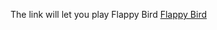 The link will let you play Flappy Bird
[Flappy Bird](https://script.google.com/macros/s/AKfycbwQmoqS7-ITgcUNm8VCun5goMXN31H1I13BRIiFQK-zCGxSd0uvwqo6smcCK23zjXi5/exec)
